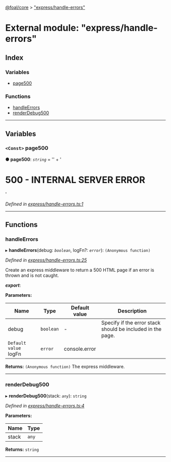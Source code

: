 [@foal/core](../README.md) > ["express/handle-errors"](../modules/_express_handle_errors_.md)

# External module: "express/handle-errors"

## Index

### Variables

* [page500](_express_handle_errors_.md#page500)

### Functions

* [handleErrors](_express_handle_errors_.md#handleerrors)
* [renderDebug500](_express_handle_errors_.md#renderdebug500)

---

## Variables

<a id="page500"></a>

### `<Const>` page500

**● page500**: *`string`* =  '<html><head><title>INTERNAL SERVER ERROR</title></head><body>'
                + '<h1>500 - INTERNAL SERVER ERROR</h1></body></html>'

*Defined in [express/handle-errors.ts:1](https://github.com/FoalTS/foal/blob/07f00115/packages/core/src/express/handle-errors.ts#L1)*

___

## Functions

<a id="handleerrors"></a>

###  handleErrors

▸ **handleErrors**(debug: *`boolean`*, logFn?: *`error`*): `(Anonymous function)`

*Defined in [express/handle-errors.ts:25](https://github.com/FoalTS/foal/blob/07f00115/packages/core/src/express/handle-errors.ts#L25)*

Create an express middleware to return a 500 HTML page if an error is thrown and is not caught.

*__export__*: 

**Parameters:**

| Name | Type | Default value | Description |
| ------ | ------ | ------ | ------ |
| debug | `boolean` | - |  Specify if the error stack should be included in the page. |
| `Default value` logFn | `error` |  console.error |

**Returns:** `(Anonymous function)`
The express middleware.

___
<a id="renderdebug500"></a>

###  renderDebug500

▸ **renderDebug500**(stack: *`any`*): `string`

*Defined in [express/handle-errors.ts:4](https://github.com/FoalTS/foal/blob/07f00115/packages/core/src/express/handle-errors.ts#L4)*

**Parameters:**

| Name | Type |
| ------ | ------ |
| stack | `any` |

**Returns:** `string`

___

